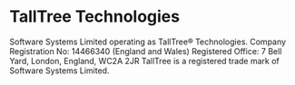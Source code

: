 # TallTree Technologies

Software Systems Limited operating as TallTree® Technologies.
Company Registration No: 14466340 (England and Wales)
Registered Office: 7 Bell Yard, London, England, WC2A 2JR
TallTree is a registered trade mark of Software Systems Limited.